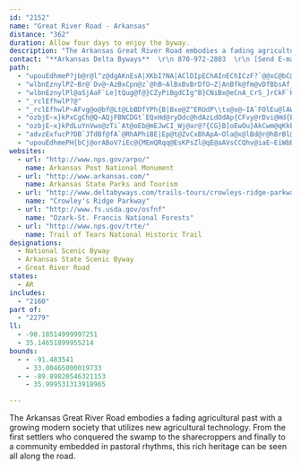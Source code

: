 ```yaml
---
id: "2152"
name: "Great River Road - Arkansas"
distance: "362"
duration: Allow four days to enjoy the byway.
description: "The Arkansas Great River Road embodies a fading agricultural past with a growing modern society that utilizes new agricultural technology. From the first settlers who conquered the swamp to the sharecroppers and finally to a community embedded in pastoral rhythms, this rich heritage can be seen all along the road."
contact: "**Arkansas Delta Byways**  \r\n 870-972-2803  \r\n [Send E-mail](mailto:rhawkins@astate.edu )  \r\n\r\n"
path:
  - "upouEdhmeP?jb@r@l^z@dgAKnEsA|XKbI?NA|AClDIpEChAInEChICzF?`@@xC@bC@~B?zB?hCMrcAYleAeAveDSv^AjUOx\\En@ChCC|C@jBEnD?VFTD`ObB?^Kt`@Lh|Av@duC~@lqAd@d^TpSBjHL~{@^bARhBx@hCdCnAlCh@rCH~B_@j{ARjDh@fE|@lFvBbOn@vCbQvl@zArEp@rAdBrCt`@di@rB|BvC~BnG~EpAx@bBp@xA\\`CJbgALh^LxgAz@nb@j@pqAdA|EKtMkCpDg@nCMlhBr@rf@f@pgBsA~z@XpDlAv@b@jAlAnBzCr@xBn@dD?zg@Hh\\d@`Df@~Ap@rA|AxBbC`BlC|@bBNhRAnEr@vBr@rAp@hAt@~BpBpEtE~TvXxClDvBrBlEvCdi@hXh@Zb@ZhBhBzB`CX^J^Np@DtH\\|KDvLThjBoA|YWlJkAj[iA`QOlFYp]O`FeKfhAo@`GeBlJgGjZSvAEx@JxBv@bG~Ej]HpAExAYtBi@xAk@dAcAdA}BrAgBJad@Qwx@k@aOpDwAl@uAlAgA~Ay@~Ba@lBYjcBJnm@CzGPjj@EpUxC`I`JhW`EhKvQ~g@|ArDxCxEbBrBnDtC|A~@hDbBfiB~v@bEdClCtBbE~Ef}GrbJrGfI~N|RbCxDhCfFhCnH|@xDl`BzqHrExR|B~GlDrHzJjNbWbZ|ErEru@`|@rh@tp@xwAblBnAxBbC~Fn@xBhAbFpZteBrStjAvGhb@bBjM~BzNnH|b@nDjRfD|MzUfrA~FnV~Xd`B~@pEtAfFp@rBjBdElA~BtB`DfE`FnAfAv@l@rBxAxA|@j@ZxBdAfDfA|@TrBf@vEl@nApAjC}@tOMF}a@?}w@jEEne@p@E{u@D{@Lq@|JkW^e@tAeDVaAIyCHaAfDyHz@mD`CaM|BiJjBqGn@gAlEyC~CeDtA{BrDyHt@aC\\qAPwA@wAk@iOBwARuAd@kAdAaBl@QnDs@d]yDzDGr^KbCLrSdGbB`@rABvJk@hAWnAo@rEeEvAk@lACb@BrC\\nEt@hDGdFc@dBPbV|Hr@ZbHxBrA@rOs@hBSnHwCpBuAlDsDx[wg@l@u@Re@bDmFd@yA^eBr@aFN{BEyBs@_GI{A?yAb@gD^w@bAgAR_@Ns@?k@Sy@mBuCYcALgApBuEv@_AxB}AXe@Lc@@o@YcDRkAT_@bCkAn@m@hAyBr@mBxA_DrEiH~ByLx@cFbClA`B?n@K`@KzBuCf@eAbDcS\\y@b@e@tIaCt@c@hBaBhA{BNi@XuEXaAhBcEdAaAp@MjAZxBbBt@H|@SrCMr@mAd@WlAVd@@~@SzDkBd@IdBcAl@y@Hy@T[xAq@bAuEJeAOqAe@yBRi@n@k@rBk@tCMvAmAn@QvBp@rCK`Bc@pAoBh@e@n@MnCFx@Kh@k@^u@v@c@zD?r@OhAw@f@s@B_@_@aCF}@N{@b@]XIz@Fx@VjGo@t@PrAdAd@~@XZh@Hp@Il@Nr@^~@\\|DsAt@a@h@s@R_Ct@k@hB{@d@K^Zl@pARv@h@f@vEfAtAPh@SZq@l@{A`@WjBEh@d@j@x@b@LlFe@x@?h@PbB|Bx@pBnA|D^f@v@BjCIvCN|Fl@b@?`@I\\UhBsDd@S`DEZQjA_Cf@mAl@[xATt@?xB[|@Cf@X~AdBb@r@b@d@x@^bDJl@PZTHXIxBk@vBBb@Pp@\\^tBdB^x@h@j@lBErC_@rCyKfBgB`@y@ZsArCaGZsAJiBKwAyAwCOeA?iApBqHFy@c@gEXyCi@}FOc@{ByBGk@?u@Vg@zCiD^u@TsANsJ\\_BhBsExAmA~Aq@vBYtBEvBHrCMd@e@`AyCtCe@n@FhAdBZVtEhBlBl@p@D\\@VFt@FRFN?RONSPOf@Gh@?rAd@l@?dA_@f@g@pBsDfBQh@]xBmBn@MrBR~@SXMx@QnCEb@Ob@i@Xy@d@gMTmAh@{@bCmB\\cBToDDmAI_Ae@}@mCmBOSiAgD[}ACg@Nm@hB{AXe@D_@Be@i@sFCqCHo@Xe@r@WlDYdAU^QbEaDzGcCd@c@h@iBR[b@W~A[t@q@b@y@NyACeBU{@yCsGUkA@uBbAsFjAs@x@SfBIhCJj@Yb@e@Ra@lAyE`@}@l@a@h@MvCJbIgEPUtCmGn@o@lEe@h@Qh@gArBeHn@cAZUb@OvGs@xDqAdAy@zByB`CsC|@g@XKbAEzA]zGoB|CYd@KvAy@jBk@jEg@pCEdA_@~@uBZcCAYaB}GC{AFg@J_@L]P[T[HK`AgARKvA\\r@?vBkB^KnA?r@Lx@?ZGfAs@xDgFb@]ZSvCUhBq@RW`CeBjDuCdBgBl@y@Xs@z@_EL[T]RQnF_C~GyDhEmCbBoBpHuHj@c@|@[XC~@VTY\\Kb@AdA[b@EZIr@c@~@aAjAe@v@Gd@]~@eAbAaBlBaCn@_BEyDSg@[Y_@q@IUCWHw@`IiIbDkAjBBdLIbDs@VKX_@n@iDh@}@nB[x@_ApCmBp@]v@G~CRvE{@tCqBdEeBdCiC|A_A`HwAjQaBp@WbCUhAUvCaAvB_@^Ur@OrBSfD\\p@IdA{@vBcArCuBdDeArDgCzBs@|Ac@`AG|@RjCbAxEQ|IwAlCcAfCyBz@_@b@Ct@Y`DuBv@]lM_BfLuBjBQxJ?dBSpAAtMN~EVlQWx{Aj@?~IrL@xE@xEB|E?tEFdSdAb@KbAG~@@`ALvYvBvLzCzChA|Az@jIzGri@fg@nAdBlApCn@dC~@vGfDbTCPlBvMvEn@pFEd@H\\@lAv@Rf@LRNd@n@dBz@rCfGxQtMpb@rHjYRdBp@bLlA`ILlBEvBc@zDsAlIe@~BmCnJuAzGs@dGEnCd@rNF`^`AnYEhWNtK\\fHdBxYbCzSx@zElG`Yl@xCDl@CrBOt@kKvh@mEx]YrEe@bVDlGjH~|@NjA`@fB|@~A|@`Ang@j`@zDjB~SnHhCd@jE`@pMJlFOpLiAxAHxB`@hPfIvDlAdu@zRrDr@xJdApADrU@rEd@tEr@nCRpDHdNO~ANtBl@|BzAtIbJfO|O|JpKtPpQpAzAj@f@nAr@~@^pBbAbAp@nC`CtUjTtC~CrLvP~@dB~IpTdEzLlG`TzDrNxAxFpKjf@h@lAjKzQbBbHtAxH|@`LNdHOz]I~CuFfkA{@lc@DfShAdV|B|TpDzQ~AdHxC|LfDnK~@rCnApCbHbMxKbQfHxG`LlHtAp@pEz@dLjEnCt@nLdBdP`A|R_AhCUnMeCn@V^n@Hx@tAvj@XbAxCd@laEp[pLpA`NjDd\\jJ`wCvx@tAb@vAr@rE`D~Bx@lr@nR~A~@fUtGCjHB|YIx@]l@YXk@PqKCu@LYTe}@~aByAzEOdD?tCBhXhBrqKBfZGdAUdA_s@]afAM_m@g@}EFiCLeAPgp@K}bAm@ml@SowCmBiTQcAEcDm@iBA{In@wV[eFRuFSoBTmDdAs@DsAMiDkBsAQqn@Ose@_@kq@Ocg@g@iq@YoyAmAyBvdD}CnxC_@zKK`KIfNEfGDjBZnCh@jC?NxBlElBxBrTrOxClCbA`B~@hBn@|B~Jdi@hBjEtAhBvgAfiA`rAzrAhDxDlAjBn@lBh@~BNlCL|Pv@~E|e@fuA|AbEz@~AjBpB`Bz@|Cd@hdAv@rBRdAZbCdBlAlBx@xBnUlnAb@jAjA~AvAtA~Ap@jFlAl~Ah]pAl@dC`CnUlf@tAzDv]l~AjAtChBxClLbQrN|ThPv\\xDxI|@`Dz@jEl@pEXpEJzGO|hBoAfkBDxkBi@j}AoA|zB?|E\\`H|@vHpBzIdA|CrA~C|AvChBvCxBrCj_Al~@zl@tk@fApA|j@xi@bJlJ||An{AlB~AhBlAjBz@pCp@zKjA|D`AbDtBrChDbBlEt@tDfFbl@~AxLxAfGvAfFdAdDjIjRjrAzwCxBlEbAbBxDbEbDjBrBr@jDl@xZl@vDh@jAXtEdB~Ax@xBzAjDdDzCxDzLpTxKzQdBhDnMbU`FlFdFjD`EfBxBp@lFx@fjD`Dn^V|hBxBphA`BjEKxTmBfHKfmAr@hPVbiAt@bcDvCfDf@bCvAlB`B~AzCj@~A\\jBNpAJhDBzMR`CP~@lAxBdB~AtA^lCPzmBbBhB\\xBlAhApAnAtC\\lDt@pmAbAtDz@fBv@|@vAlApBr@dI^nV`@vzA|AvdCxAlkCz@pyAv@l|ArAxARfFxAjMdFnsA|r@`DdAfCZ|LVxk@PtlBOhG^bo@GvXFjBPlBd@vClA|o@ze@tChBnEnA`DV|C?nC_@tkAuXxB_@`BG|A@dBT~Bn@bFdAds@zPxAd@vAr@~AzAn@~@r@pAh@xAx@fD"
  - "wlbnEznylPZ~Br@`Dv@~AzBxCpn@z`@hB~AlBxBvBrDfO~Z|AnBfk@fm@vDfBbsAf_@fDlAfBjAvErDtgA|~@hClClAxBh@zA^jBVfEx@|dAQbEoChWSxDo@x{@wBvgB_@zGIhB?XbAS`D[pOcBdJeAjN{AfAMbKuAtZ_DjNkB~PmBp@Kn@MfBMpCGpk@wGdg@iFx\\{DflO}aBxlA_NhI]vOkA~p@gHzLyAdMaCpFu@hc@}Ez`@_EfEk@vFeAnD_A`FiBpbA}c@na@kRlgGwcExFqEzGiHft@i{@nF_HtL}MhFaHHWvFcHfMaOtM{NlCaCpGyElGgDpGeCrDeAvI{AdFk@tEKjHHhx@zFjJ^"
  - "wlbnEznylPl@aSjAaF`Le]tQug@f@}CZyPiBgdCIg^B}CNiBx@eCnA_CrS_]rCkF`HyVrPgn@d@yB^aE~@gRj@oH|@kChQe\\hAaCz@{DfBgORmDOgGC_Gb@ef@nBewCr@aaBNuC`AeB`B_BxAY|B?v[v@z@?hASf@QbAq@hAaAnBwEd@s@r@g@~@k@n@U`Do@|DgAbCsA`LgIhAQn@DpErBt@BbCmJd@{@\\Yj@FlBt@fZ`N|CjAhCd@pHLbHd@prItEdHVhGj@lDl@|EjA|bF|tAhFpArC`@bCXzH^j}Bx@lCKpHo@bVHzIbAhe@RpCPzBXnCl@|Bt@`EvBfCjB~nAbqAhDuuAV_Dp@aBv@y@jR}NjVgLhRaMbQiRdFeGhNqXxAgApKmE~@_Al@wAVaALmAxAyk@?oB{A}e@Dy@d@mBjAgBl@_@h@YxASt^lAdQRpoGpAx}C`AlYXxASh@Qx@k@fA{AVy@VkBTuGRsArFoRh@kAt@{@jIqFlYsXvGmE|BsChCuEj@wA`@kBCqQHyBrA{Nt@yDzKa_@pEsKlH}KdDqCbNaK~MjYpEfKp@`BZxCGxBC|\\CfpCSxa@GnaAmAbyBkA|zCTlG?~IOvSb@zd@xDn^v@|R`AlGlQjh@hDbGxBtHEhBSb@_ExD}@pBmClHiChJe@`H?pAdAzMr@xXOdBcDvQi@~HS~@s@dBqDfFuAfDw@lDi@zD}@zEoA|BoBfBcApBi@vBC~HJx@vArHfBzDn@lCTpD[tEkFvSoAdEyDzJqAtDmF`YeAtN"
  - "_rclEfhwlP?@"
  - "_rclEfhwlP~AFvg@o@bf@Lt@LbBDfYPh{B|Bxe@Z^ERUdP\\tx@x@~IA`FOlEu@lAWpFgBh`Amb@h@CtHgCjQ{GpKsErFqCjOoIr`@iRxTgLtkEapBpJ_D`xB}p@vH{CpTmHj[{Hb[qJpzEiyA|HmCtJyDlLwDbEmAfBe@hDw@pGy@|c@aExBWlBe@dFiBzVyO`CoA~DeBbEsAzMyC`VaH|XmJ~yA_d@~GyBpNuFbH_CdHwBxX{Gbt@wTdCg@tEc@l_AX`VE\\IzDE|@?v@?f@AdABfREjkBr@bBArCY|CeAnAs@bA{@~AqBbBqDrU}u@vAoDpBeEnDuEdAkA~AsAnNuJzRgOvCmCbCkD~MeUbTyXjXke@hGyJ~AgDpDiJ"
  - "ozbjE~x}kPxCgCh@Q~AQjFBNCDGt`EQxHd@ryDdc@hdAzLdOdAp{CFvy@rDvi@Hd{Bt@nL?fGw@lCs@~HuDpm@i]bDeAbCa@dBKnEBtNbBntA`SlDJhDKlDm@|CeAhCmA~AkA|AyA|CgEtMqZrDgGrD_E`lFqdErEyCrFsBjDq@hE[xCClsHjj@"
  - "ozbjE~x}kPdLuYnVwo@zTi`At@oEb@mEJwCI_Wj@ar@?{CG}B]oEwOu}AkCwm@qKkbB_@kCY{A[uAi@uAu@}AkBkDMYKYM]Sw@Mq@SeA[gAUs@Yo@m@aAo@{@qAsA}@i@GE{@WmAUiD[cCBwMfAwBFoDEkD[{D}@uEgBsDyBuDiDuJaNmAmBwB{C{PoWoBwCyBiDqBgD}@_BgAmBoDkHaDoH}AmEiBsFyDmN}A{GaEwT"
  - "advzExfucP?DB`JTdBf@fA`@RhAPhiBE|Ep@t@ZvCxBhApA~Ola@x@lBd@r@hBrBl@b@nEbB~sAMvFd@vIFnmDm@x@v@E~XDvZ~r@Q|GDba@Mb~BKrUQjLDre@_@hzGuCjBRpA^bmAdc@lGrB|B~@t]fMlE`AhBVdp@XzcFnAvHHzHZ|APbHpArElA`I`D`FrCbD~BhDtC`D`DnCxD|GfMpCdEr@t@xGxFlCjDzzBbxCbBlBrK`I~BvAzLlFbCn@xGvAjEf@bGb@rxACzBj@jInEpAVby@JSp~@EJEbHrEQriGIjZcA~CAxNq@dh@yAlCDnAVrB~@~pAdcA|DfDxE`FlBjCrBtCxBzDbLzVtFfLn`@`|@`^rv@rBtD|D`GbGfHbFjEfExC|DxBfHxClExAvrCto@jDfAdEfBrDpBlFtDbBvArDlDlDrExLlSrC|HnVl}@bd@bcBlV~|@nAlFf|AdvFrBdGnBtEpBzDxFxIzDrEjDlDtDtC|rB||AfMfJ`mAn~@|rArbAn}@vq@l[xUrLhMlL|K~NrKbXlNlLnIb{BdcBh@j@r_@vXpy@ln@rIhGbCvBfBvAtD|DxBtCbEvG~HxP`JhU|g@jnAtQbd@haA~_CpAnB|DdBjJhDx@Tl@@~ByAh@YN?TL|@jB|rC_dBrFqDfCuAjCcAjIaCfDs@lsDor@lGgAvS_ErFsArlAc^n@SjGm@jAYdGgDzAk@drBam@x@KxBJ~@E~Aw@|BsB|DuAjeDwaA|Z{Ihf@cM~IqCbI{B`UqC`c@cLpZgH~MkC`YmI`NmGvIoEnKuG~OsKnDeBdMgFnNcFpDs@rHkCvHeEdA_@bOaCd@S|EyKx@{BdOi\\rEqJl@i@tAGxm@dBf}@l@jc@LnOAvTL`BDd@RGj@H`@b@RjPuB~vBXn@^^d@"
  - "upouEdhmePH{bCj@orABoV?iEc@{MEmQRqq@EsKPsZl@qE@aAVsCCQhv@iaE~EiWbBaHpAuEdAmCrCuGlBkDjb@{l@"
websites:
  - url: "http://www.nps.gov/arpo/"
    name: Arkansas Post National Monument
  - url: "http://www.arkansas.com/"
    name: Arkansas State Parks and Tourism
  - url: "http://www.deltabyways.com/trails-tours/crowleys-ridge-parkway-national-scenic-byway.dot"
    name: "Crowley's Ridge Parkway"
  - url: "http://www.fs.usda.gov/osfnf"
    name: "Ozark-St. Francis National Forests"
  - url: "http://www.nps.gov/trte/"
    name: Trail of Tears National Historic Trail
designations:
  - National Scenic Byway
  - Arkansas State Scenic Byway
  - Great River Road
states:
  - AR
includes:
  - "2160"
part of:
  - "2279"
ll:
  - -90.18514999997251
  - 35.14651899955214
bounds:
  - - -91.483541
    - 33.00465000019733
  - - -89.89820546321153
    - 35.999531313918965

---
```


The Arkansas Great River Road embodies a fading agricultural past with a growing modern society that utilizes new agricultural technology. From the first settlers who conquered the swamp to the sharecroppers and finally to a community embedded in pastoral rhythms, this rich heritage can be seen all along the road.
